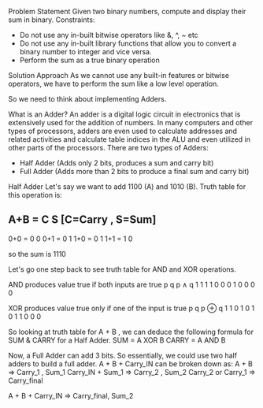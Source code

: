 Problem Statement
Given two binary numbers, compute and display their sum in binary.
Constraints:
 - Do not use any in-built bitwise operators like &, ^, ~ etc
 - Do not use any in-built library functions that allow you to convert a binary number to integer and vice versa.
 - Perform the sum as a true binary operation

Solution Approach
As we cannot use any built-in features or bitwise operators, we have to perform the sum like a low level operation.

So we need to think about implementing Adders.

What is an Adder?
An adder is a digital logic circuit in electronics that is extensively used for the addition of numbers. 
In many computers and other types of processors, adders are even used to calculate addresses and related activities and calculate table indices in the ALU and even utilized in other parts of the processors.
There are two types of Adders:
- Half Adder (Adds only 2 bits, produces a sum and carry bit)
- Full Adder (Adds more than 2 bits to produce a final sum and carry bit)

Half Adder
Let's say we want to add 1100 (A) and 1010 (B).
Truth table for this operation is:

A+B = C S [C=Carry , S=Sum]
---------
0+0 = 0 0
0+1 = 0 1
1+0 = 0 1
1+1 = 1 0

so the sum is 1110

Let's go one step back to see truth table for AND and XOR operations.

AND produces value true if both inputs are true
p	q	p ∧ q
1	1	1
1	0	0
0	1	0
0	0	0

XOR produces value true only if one of the input is true
p	q	p ⊕ q
1	1	0
1	0	1
0	1	1
0	0	0

So looking at truth table for A + B , we can deduce the following formula for SUM & CARRY for a Half Adder.
SUM = A XOR B
CARRY = A AND B

Now, a Full Adder can add 3 bits. So essentially, we could use two half adders to build a full adder.
A + B + Carry_IN can be broken down as:
A + B => Carry_1 , Sum_1
Carry_IN + Sum_1 => Carry_2 , Sum_2
Carry_2 or Carry_1 => Carry_final

A + B + Carry_IN  => Carry_final, Sum_2

